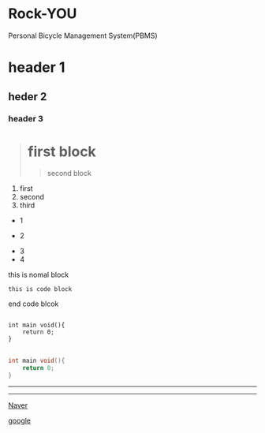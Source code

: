 # Rock-YOU
Personal Bicycle Management System(PBMS)

# header 1
## heder 2
### header 3

> # first block
> > second block

1. first
2. second 
3. third

* 1
+ 2
- 3
- 4


this is nomal block

    this is code block
    
end code blcok


<pre>
<code>
int main void(){
    return 0;
}
</code>
</pre>


```C
int main void(){
    return 0;
}
```

***
---

[Naver][naver_url]

[naver_url]: www.naver.com
[google](www.naver.com)
